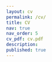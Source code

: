 ```yaml
---
layout: cv
permalink: /cv/
title: CV
nav: true
nav_order: 5
cv_pdf: cv.pdf
description:
published: true
---
```

